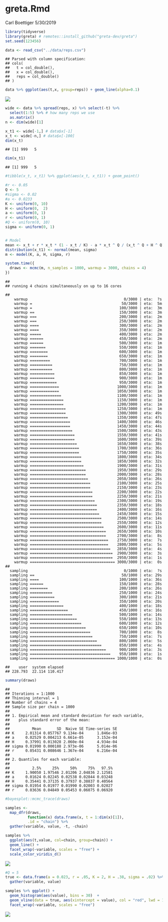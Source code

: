 greta.Rmd
================
Carl Boettiger
5/30/2019

``` r
library(tidyverse)
library(greta) # remotes::install_github("greta-dev/greta")
set.seed(123456)
```

``` r
data <- read_csv("../data/reps.csv")
```

    ## Parsed with column specification:
    ## cols(
    ##   t = col_double(),
    ##   x = col_double(),
    ##   reps = col_double()
    ## )

``` r
data %>% ggplot(aes(t,x, group=reps)) + geom_line(alpha=0.1)
```

![](greta_files/figure-gfm/unnamed-chunk-2-1.png)<!-- -->

``` r
wide <- data %>% spread(reps, x) %>% select(-t) %>% 
  select(1:5) %>% # how many reps we use
  as.matrix()
n <- dim(wide)[1]
```

``` r
x_t1 <- wide[-1,] # data$x[-1]
x_t <- wide[-n,] # data$x[-100]
dim(x_t)
```

    ## [1] 999   5

``` r
dim(x_t1)
```

    ## [1] 999   5

``` r
#tibble(x_t, x_t1) %>% ggplot(aes(x_t, x_t1)) + geom_point()
```

``` r
#r <- 0.05 
Q <- 5
#sigma <- 0.02
#a <- 0.0233
K <- uniform(0, 10)
H <- uniform(0,  2)
a <- uniform(0, 1)
r <- uniform(0, 1)
#Q <- uniform(0, 10)
sigma <- uniform(0, 1)


# Model
mean <- x_t + r * x_t * (1 - x_t / K) - a * x_t ^ Q / (x_t ^ Q + H ^ Q)
distribution(x_t1) <- normal(mean, sigma)
m <- model(K, a, H, sigma, r)
```

``` r
system.time({
  draws <- mcmc(m, n_samples = 1000, warmup = 3000, chains = 4)
})
```

    ## 
    ## running 4 chains simultaneously on up to 16 cores

    ## 
        warmup                                           0/3000 | eta:  ?s          
        warmup =                                        50/3000 | eta:  5m          
        warmup =                                       100/3000 | eta:  3m          
        warmup ==                                      150/3000 | eta:  3m          
        warmup ===                                     200/3000 | eta:  2m          
        warmup ===                                     250/3000 | eta:  2m          
        warmup ====                                    300/3000 | eta:  2m          
        warmup ====                                    350/3000 | eta:  2m          
        warmup =====                                   400/3000 | eta:  2m          
        warmup ======                                  450/3000 | eta:  2m          
        warmup ======                                  500/3000 | eta:  1m          
        warmup =======                                 550/3000 | eta:  1m          
        warmup ========                                600/3000 | eta:  1m          
        warmup ========                                650/3000 | eta:  1m          
        warmup =========                               700/3000 | eta:  1m          
        warmup ==========                              750/3000 | eta:  1m          
        warmup ==========                              800/3000 | eta:  1m          
        warmup ===========                             850/3000 | eta:  1m          
        warmup ===========                             900/3000 | eta:  1m          
        warmup ============                            950/3000 | eta:  1m          
        warmup =============                          1000/3000 | eta:  1m          
        warmup =============                          1050/3000 | eta:  1m          
        warmup ==============                         1100/3000 | eta:  1m          
        warmup ===============                        1150/3000 | eta:  1m          
        warmup ===============                        1200/3000 | eta:  1m          
        warmup ================                       1250/3000 | eta:  1m          
        warmup ================                       1300/3000 | eta: 49s          
        warmup =================                      1350/3000 | eta: 47s          
        warmup ==================                     1400/3000 | eta: 46s          
        warmup ==================                     1450/3000 | eta: 44s          
        warmup ===================                    1500/3000 | eta: 43s          
        warmup ====================                   1550/3000 | eta: 41s          
        warmup ====================                   1600/3000 | eta: 39s          
        warmup =====================                  1650/3000 | eta: 38s          
        warmup ======================                 1700/3000 | eta: 36s          
        warmup ======================                 1750/3000 | eta: 35s          
        warmup =======================                1800/3000 | eta: 34s          
        warmup =======================                1850/3000 | eta: 32s          
        warmup ========================               1900/3000 | eta: 31s          
        warmup =========================              1950/3000 | eta: 29s          
        warmup =========================              2000/3000 | eta: 28s          
        warmup ==========================             2050/3000 | eta: 26s          
        warmup ===========================            2100/3000 | eta: 25s          
        warmup ===========================            2150/3000 | eta: 23s          
        warmup ============================           2200/3000 | eta: 22s          
        warmup ============================           2250/3000 | eta: 21s          
        warmup =============================          2300/3000 | eta: 19s          
        warmup ==============================         2350/3000 | eta: 18s          
        warmup ==============================         2400/3000 | eta: 16s          
        warmup ===============================        2450/3000 | eta: 15s          
        warmup ================================       2500/3000 | eta: 14s          
        warmup ================================       2550/3000 | eta: 12s          
        warmup =================================      2600/3000 | eta: 11s          
        warmup ==================================     2650/3000 | eta: 10s          
        warmup ==================================     2700/3000 | eta:  8s          
        warmup ===================================    2750/3000 | eta:  7s          
        warmup ===================================    2800/3000 | eta:  5s          
        warmup ====================================   2850/3000 | eta:  4s          
        warmup =====================================  2900/3000 | eta:  3s          
        warmup =====================================  2950/3000 | eta:  1s          
        warmup ====================================== 3000/3000 | eta:  0s          
    ## 
      sampling                                           0/1000 | eta:  ?s          
      sampling ==                                       50/1000 | eta: 29s          
      sampling ====                                    100/1000 | eta: 36s          
      sampling ======                                  150/1000 | eta: 28s          
      sampling ========                                200/1000 | eta: 26s          
      sampling ==========                              250/1000 | eta: 24s          
      sampling ===========                             300/1000 | eta: 21s          
      sampling =============                           350/1000 | eta: 20s          
      sampling ===============                         400/1000 | eta: 18s          
      sampling =================                       450/1000 | eta: 16s          
      sampling ===================                     500/1000 | eta: 14s          
      sampling =====================                   550/1000 | eta: 13s          
      sampling =======================                 600/1000 | eta: 12s          
      sampling =========================               650/1000 | eta: 10s          
      sampling ===========================             700/1000 | eta:  8s          
      sampling ============================            750/1000 | eta:  7s          
      sampling ==============================          800/1000 | eta:  5s          
      sampling ================================        850/1000 | eta:  4s          
      sampling ==================================      900/1000 | eta:  3s          
      sampling ====================================    950/1000 | eta:  1s          
      sampling ====================================== 1000/1000 | eta:  0s

    ##    user  system elapsed 
    ## 228.793  22.114 110.417

``` r
summary(draws)
```

    ## 
    ## Iterations = 1:1000
    ## Thinning interval = 1 
    ## Number of chains = 4 
    ## Sample size per chain = 1000 
    ## 
    ## 1. Empirical mean and standard deviation for each variable,
    ##    plus standard error of the mean:
    ## 
    ##          Mean       SD  Naive SE Time-series SE
    ## K     2.01314 0.057767 9.134e-04      1.846e-03
    ## a     0.02529 0.004213 6.661e-05      3.152e-04
    ## H     0.37991 0.013028 2.060e-04      4.934e-04
    ## sigma 0.01990 0.000188 2.973e-06      5.014e-06
    ## r     0.05431 0.008646 1.367e-04      6.216e-04
    ## 
    ## 2. Quantiles for each variable:
    ## 
    ##          2.5%     25%     50%     75%   97.5%
    ## K     1.90050 1.97546 2.01206 2.04836 2.12581
    ## a     0.01624 0.02245 0.02538 0.02844 0.03248
    ## H     0.35441 0.37135 0.37937 0.38837 0.40564
    ## sigma 0.01954 0.01977 0.01990 0.02003 0.02027
    ## r     0.03636 0.04849 0.05453 0.06075 0.06920

``` r
#bayesplot::mcmc_trace(draws)
```

``` r
samples <-  
  map_dfr(draws, 
          function(x) data.frame(x, t = 1:dim(x)[1]), 
          .id = "chain") %>% 
  gather(variable, value, -t, -chain)

samples %>%  
  ggplot(aes(t,value, col=chain, group=chain)) + 
  geom_line() +
  facet_wrap(~variable, scales = "free") + 
  scale_color_viridis_d()
```

![](greta_files/figure-gfm/unnamed-chunk-9-1.png)<!-- -->

``` r
#Q = 5
true <- data.frame(a = 0.023, r = .05, K = 2, H = .38, sigma = .02) %>%
  gather(variable, value)
```

``` r
samples %>% ggplot() + 
  geom_histogram(aes(value), bins = 30)  +
  geom_vline(data = true, aes(xintercept = value), col = "red", lwd = 1) + 
  facet_wrap(~variable, scales = "free")
```

![](greta_files/figure-gfm/unnamed-chunk-11-1.png)<!-- -->
